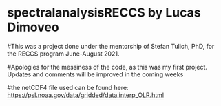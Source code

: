 # spectralanalysisRECCS by Lucas Dimoveo

#This was a project done under the mentorship of Stefan Tulich, PhD, for the RECCS program June-August 2021.

#Apologies for the messiness of the code, as this was my first project. Updates and comments will be improved in the coming weeks

#the netCDF4 file used can be found here: https://psl.noaa.gov/data/gridded/data.interp_OLR.html

